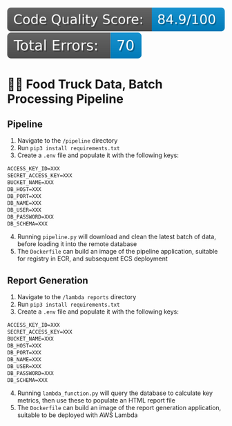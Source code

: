 [![badge](./.github/badges/code_quality.svg)](./code_review/report.json)
[![badge](./.github/badges/total_errors.svg)](./code_review/report.json)

# 🧑‍💻 Food Truck Data, Batch Processing Pipeline

## Pipeline

1. Navigate to the `/pipeline` directory
2. Run `pip3 install requirements.txt`
3. Create a `.env` file and populate it with the following keys:

```
ACCESS_KEY_ID=XXX
SECRET_ACCESS_KEY=XXX
BUCKET_NAME=XXX
DB_HOST=XXX
DB_PORT=XXX
DB_NAME=XXX
DB_USER=XXX
DB_PASSWORD=XXX
DB_SCHEMA=XXX
```

4. Running `pipeline.py` will download and clean the latest batch of data, before loading it into the remote database
5. The `Dockerfile` can build an image of the pipeline application, suitable for registry in ECR, and subsequent ECS deployment

## Report Generation

1. Navigate to the `/lambda reports` directory
2. Run `pip3 install requirements.txt`
3. Create a `.env` file and populate it with the following keys:

```
ACCESS_KEY_ID=XXX
SECRET_ACCESS_KEY=XXX
BUCKET_NAME=XXX
DB_HOST=XXX
DB_PORT=XXX
DB_NAME=XXX
DB_USER=XXX
DB_PASSWORD=XXX
DB_SCHEMA=XXX
```

4. Running `lambda_function.py` will query the database to calculate key metrics, then use these to populate an HTML report file
5. The `Dockerfile` can build an image of the report generation application, suitable to be deployed with AWS Lambda
